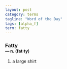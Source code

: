 ```yaml
---
layout: post
category: terms
tagline: "Word of the Day"
tags: [alpha_f]
term: fatty
---
```


<h3>Fatty<br/> <small>&mdash; n. (fat<span>&middot;</span>ty)</small></h3>
<p><ol>
<li>a large shirt</li>
</ol></p>
